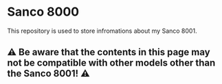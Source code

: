 # Sanco 8000

This repository is used to store infromations about my Sanco 8001. 
 
## :warning: Be aware that the contents in this page may not be compatible with other models other than the Sanco 8001! :warning:
